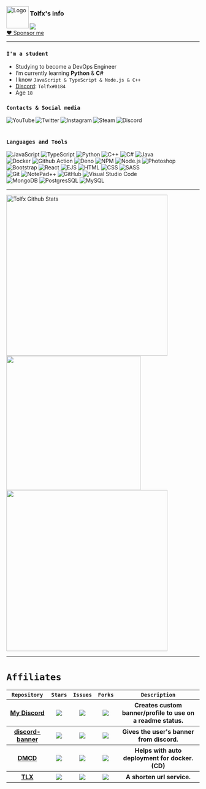 [<img align="left" alt="Logo" width="58px" src="https://cdn.tolfix.com/images/TX-Small.png" />][tolfix]
### Tolfx's info
![](https://githubviews.tolfix.com/?id=Tolfx&color=blueviolet&style=plastic&label=Views+In+Total+/+Tolfx&true=true)
<br />
[:heart: Sponsor me](https://github.com/sponsors/Tolfx)

---

### `I'm a student`
- Studying to become a DevOps Engineer
- I’m currently learning **Python** & **C#**
- I know ``JavaScript & TypeScript & Node.js & C++``
- [Discord](https://discord.com/users/269870630738853888): `Tolfx#0184`
- Age ``18``

### `Contacts & Social media`
[<img align="left" alt="YouTube" src="https://img.shields.io/badge/Youtube-FF0000.svg?&style=for-the-badge&logo=youtube&logoColor=white" />][youtube]
[<img align="left" alt="Twitter" src="https://img.shields.io/badge/Twitter-1CA0F1.svg?&style=for-the-badge&logo=twitter&logoColor=white" />][twitter]
[<img align="left" alt="Instagram" src="https://img.shields.io/badge/Instagram-F84F4A.svg?&style=for-the-badge&logo=instagram&logoColor=white" />][instagram]
[<img align="left" alt="Steam" src="https://img.shields.io/badge/Steam-144475.svg?&style=for-the-badge&logo=steam&logoColor=white" />][steam]
[<img align="left" alt="Discord" src="https://img.shields.io/badge/Disocrd-5560E9.svg?&style=for-the-badge&logo=discord&logoColor=white" />][discord]
<br />
<br />
### `Languages and Tools`
![JavaScript](https://img.shields.io/badge/-JavaScript-C67831?style=for-the-badge&logo=javascript)
![TypeScript](https://img.shields.io/badge/-TypeScript-1f4d80?style=for-the-badge&logo=typescript)
![Python](https://img.shields.io/badge/-Python-0c3766?style=for-the-badge&logo=python)
![C++](https://img.shields.io/badge/-C++-79ABFF?style=for-the-badge&logo=cpp)
![C#](https://img.shields.io/badge/-CSharp-058E0C?style=for-the-badge&logo=cshapr)
![Java](https://img.shields.io/badge/-Java-DF6600?style=for-the-badge&logo=java)\
![Docker](https://img.shields.io/badge/-Docker-46A2F1?style=for-the-badge&logo=docker&logoColor=white)
![Github Action](https://img.shields.io/badge/-Github_Actions-2088FF?style=for-the-badge&logo=github-actions&logoColor=white)
![Deno](https://img.shields.io/badge/-Deno-05122A?style=for-the-badge&logo=deno)
![NPM](https://img.shields.io/badge/-NPM-CB3837?style=for-the-badge&logo=npm&)
![Node.js](https://img.shields.io/badge/-Node.js-226b24?style=for-the-badge&logo=node.js)
![Photoshop](https://img.shields.io/badge/-Photoshop-2FA3F7?style=for-the-badge&logo=photoshop)\
![Bootstrap](https://img.shields.io/badge/-Bootstrap-3a2854?style=for-the-badge&logo=bootstrap&logoColor=563D7C)
![React](https://img.shields.io/badge/-React-3d6f80?style=for-the-badge&logo=react)
![EJS](https://img.shields.io/badge/-EJS-B1BF6E?style=for-the-badge&logo=ejs)
![HTML](https://img.shields.io/badge/-HTML-ba401e?style=for-the-badge&logo=HTML5)
![CSS](https://img.shields.io/badge/-CSS-0e578c?style=for-the-badge&logo=CSS3&logoColor=1572B6)
![SASS](https://img.shields.io/badge/-SASS-94486e?style=for-the-badge&logo=sass)\
![Git](https://img.shields.io/badge/-Git-c44027?style=for-the-badge&logo=git)
![NotePad++](https://img.shields.io/badge/-Notepad++-A4EB7A?style=for-the-badge&logo=notepad++)
![GitHub](https://img.shields.io/badge/-GitHub-05122A?style=for-the-badge&logo=github)
![Visual Studio Code](https://img.shields.io/badge/-Visual%20Studio%20Code-0060a1?style=for-the-badge&logo=visual-studio-code&logoColor=007ACC)\
![MongoDB](https://img.shields.io/badge/-MongoDB-39853a?style=for-the-badge&logo=mongodb)
![PostgresSQL](https://img.shields.io/badge/-Postgres-31648C?style=for-the-badge&logo=postgressql)
![MySQL](https://img.shields.io/badge/-MySQL-DB7D00?style=for-the-badge&logo=mysql)

---

<p float="left">
  <img width="420" alt="Tolfx Github Stats" src="https://github-readme-stats.vercel.app/api?username=Tolfx&show_icons=true&hide_border=true&theme=synthwave" />
  <img width="350" src="https://github-readme-stats.vercel.app/api/top-langs/?username=Tolfx&layout=compact&theme=synthwave" />
  <a href="https://github.com/Tolfx/MyDiscord"><img width="420" src="https://mydiscord.tolfix.com/png?userId=269870630738853888&banner=true&stroke_circle=profile&createdAt=true&false=true" /></a>
</p>

---

# `Affiliates`
<table>
  <tr>
    <th><code>Repository</code></th>
    <th><code>Stars</code></th>
    <th><code>Issues</code></th>
    <th><code>Forks</code></th>
    <th><code>Description</code></th>
  </tr>
  <tr>
    <th><a href="https://github.com/Tolfx/MyDiscord">My Discord</a></th>
    <th><img src="https://img.shields.io/github/stars/Tolfx/MyDiscord?style=flat-square" /></th>
    <th><img src="https://img.shields.io/github/issues/Tolfx/MyDiscord?style=flat-square" /></th>
    <th><img src="https://img.shields.io/github/forks/Tolfx/MyDiscord?style=flat-square"/></th>
    <th>Creates custom banner/profile to use on a readme status.</th>
  </tr>
  <tr>
    <th><a href="https://github.com/Tolfx/discord-banner">discord-banner</a></th>
    <th><img src="https://img.shields.io/github/stars/Tolfx/discord-banner?style=flat-square" /></th>
    <th><img src="https://img.shields.io/github/issues/Tolfx/discord-banner?style=flat-square" /></th>
    <th><img src="https://img.shields.io/github/forks/Tolfx/discord-banner?style=flat-square"/></th>
    <th>Gives the user's banner from discord.</th>
  </tr>
  <tr>
    <th><a href="https://github.com/Tolfix/dmcd">DMCD</a></th>
    <th><img src="https://img.shields.io/github/stars/Tolfix/dmcd?style=flat-square" /></th>
    <th><img src="https://img.shields.io/github/issues/Tolfix/dmcd?style=flat-square" /></th>
    <th><img src="https://img.shields.io/github/forks/Tolfix/dmcd?style=flat-square"/></th>
    <th>Helps with auto deployment for docker. (CD)</th>
  </tr>
  <tr>
    <th><a href="https://github.com/Tolfix/tlx">TLX</a></th>
    <th><img src="https://img.shields.io/github/stars/Tolfix/tlx?style=flat-square" /></th>
    <th><img src="https://img.shields.io/github/issues/Tolfix/tlx?style=flat-square" /></th>
    <th><img src="https://img.shields.io/github/forks/Tolfix/tlx?style=flat-square"/></th>
    <th>A shorten url service.</th>
  </tr>
</table>

[tolfx]: https://discord.com/users/269870630738853888
[tolfix]: https://tolfix.com/
[twitter]: https://twitter.com/tolfx
[youtube]: https://www.youtube.com/channel/UCNo-Mixo0aAmmQ9FU5FUFxg
[instagram]: https://instagram.com/tolfx
[steam]: https://steamcommunity.com/id/Tolfx/
[discord]: https://discord.tolfix.com/
